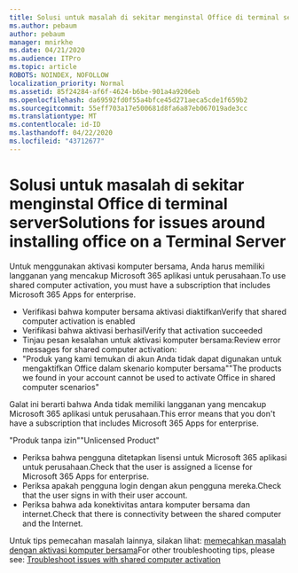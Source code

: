 ```yaml
---
title: Solusi untuk masalah di sekitar menginstal Office di terminal server
ms.author: pebaum
author: pebaum
manager: mnirkhe
ms.date: 04/21/2020
ms.audience: ITPro
ms.topic: article
ROBOTS: NOINDEX, NOFOLLOW
localization_priority: Normal
ms.assetid: 85f24284-af6f-4624-b6be-901a4a9206eb
ms.openlocfilehash: da69592fd0f55a4bfce45d271aeca5cde1f659b2
ms.sourcegitcommit: 55eff703a17e500681d8fa6a87eb067019ade3cc
ms.translationtype: MT
ms.contentlocale: id-ID
ms.lasthandoff: 04/22/2020
ms.locfileid: "43712677"
---
```

# <a name="solutions-for-issues-around-installing-office-on-a-terminal-server"></a><span data-ttu-id="f7cdc-102">Solusi untuk masalah di sekitar menginstal Office di terminal server</span><span class="sxs-lookup"><span data-stu-id="f7cdc-102">Solutions for issues around installing office on a Terminal Server</span></span>

<span data-ttu-id="f7cdc-103">Untuk menggunakan aktivasi komputer bersama, Anda harus memiliki langganan yang mencakup Microsoft 365 aplikasi untuk perusahaan.</span><span class="sxs-lookup"><span data-stu-id="f7cdc-103">To use shared computer activation, you must have a subscription that includes Microsoft 365 Apps for enterprise.</span></span>
  
- <span data-ttu-id="f7cdc-104">Verifikasi bahwa komputer bersama aktivasi diaktifkan</span><span class="sxs-lookup"><span data-stu-id="f7cdc-104">Verify that shared computer activation is enabled</span></span>
- <span data-ttu-id="f7cdc-105">Verifikasi bahwa aktivasi berhasil</span><span class="sxs-lookup"><span data-stu-id="f7cdc-105">Verify that activation succeeded</span></span>
- <span data-ttu-id="f7cdc-106">Tinjau pesan kesalahan untuk aktivasi komputer bersama:</span><span class="sxs-lookup"><span data-stu-id="f7cdc-106">Review error messages for shared computer activation:</span></span>
- <span data-ttu-id="f7cdc-107">"Produk yang kami temukan di akun Anda tidak dapat digunakan untuk mengaktifkan Office dalam skenario komputer bersama"</span><span class="sxs-lookup"><span data-stu-id="f7cdc-107">"The products we found in your account cannot be used to activate Office in shared computer scenarios"</span></span>
  
<span data-ttu-id="f7cdc-108">Galat ini berarti bahwa Anda tidak memiliki langganan yang mencakup Microsoft 365 aplikasi untuk perusahaan.</span><span class="sxs-lookup"><span data-stu-id="f7cdc-108">This error means that you don't have a subscription that includes Microsoft 365 Apps for enterprise.</span></span>

<span data-ttu-id="f7cdc-109">"Produk tanpa izin"</span><span class="sxs-lookup"><span data-stu-id="f7cdc-109">"Unlicensed Product"</span></span>

- <span data-ttu-id="f7cdc-110">Periksa bahwa pengguna ditetapkan lisensi untuk Microsoft 365 aplikasi untuk perusahaan.</span><span class="sxs-lookup"><span data-stu-id="f7cdc-110">Check that the user is assigned a license for Microsoft 365 Apps for enterprise.</span></span>
- <span data-ttu-id="f7cdc-111">Periksa apakah pengguna login dengan akun pengguna mereka.</span><span class="sxs-lookup"><span data-stu-id="f7cdc-111">Check that the user signs in with their user account.</span></span>
- <span data-ttu-id="f7cdc-112">Periksa bahwa ada konektivitas antara komputer bersama dan internet.</span><span class="sxs-lookup"><span data-stu-id="f7cdc-112">Check that there is connectivity between the shared computer and the Internet.</span></span>

<span data-ttu-id="f7cdc-113">Untuk tips pemecahan masalah lainnya, silakan lihat: [memecahkan masalah dengan aktivasi komputer bersama](https://docs.microsoft.com/DeployOffice/troubleshoot-issues-with-shared-computer-activation-for-office-365-proplus)</span><span class="sxs-lookup"><span data-stu-id="f7cdc-113">For other troubleshooting tips, please see: [Troubleshoot issues with shared computer activation](https://docs.microsoft.com/DeployOffice/troubleshoot-issues-with-shared-computer-activation-for-office-365-proplus)</span></span>